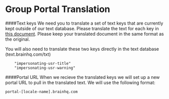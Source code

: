Group Portal Translation
==================

####Text keys
We need you to translate a set of text keys that are currently kept outside of our text database. Please translate the text for each key in [this document](portal_txtkeys.json). Please keep your translated document in the same format as the original. 

You will also need to translate these two keys directly in the text database (text.brainhq.com/txt)
```
	"impersonating-usr-title" 
	"impersonating-usr-warning" 
```

####Portal URL
When we recieve the translated keys we will set up a new portal URL to pull in the translated text. We will use the following format:
```
portal-[locale-name].brainhq.com
```
